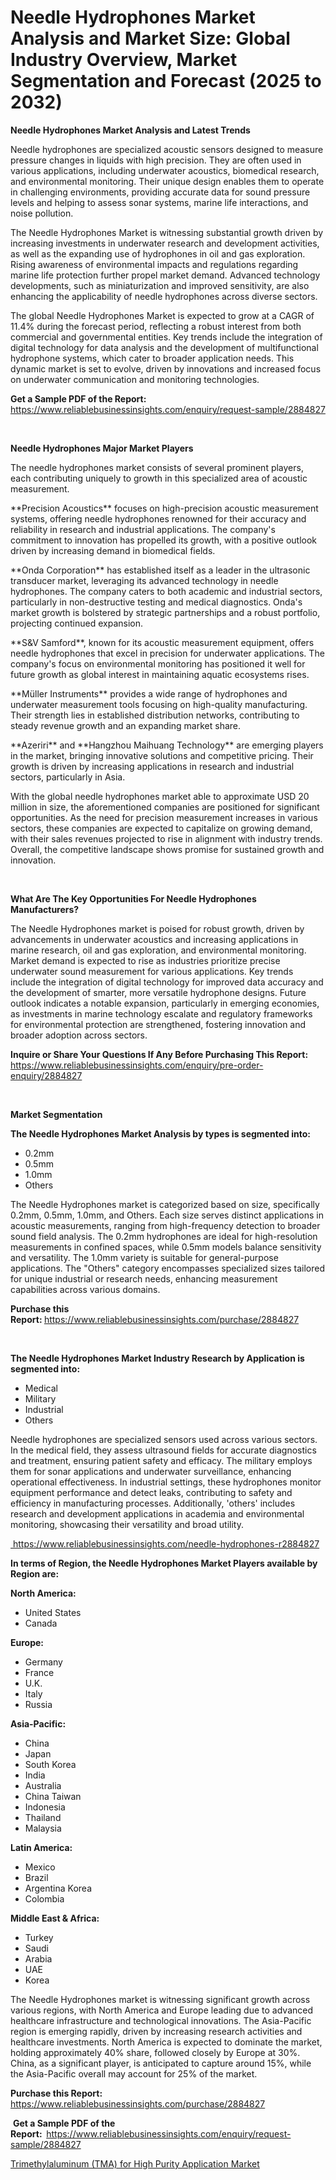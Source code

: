 <p><h1>Needle Hydrophones Market Analysis and Market Size: Global Industry Overview, Market Segmentation and Forecast (2025 to 2032)</h1></p><p><strong>Needle Hydrophones Market Analysis and Latest Trends</strong></p>
<p><p>Needle hydrophones are specialized acoustic sensors designed to measure pressure changes in liquids with high precision. They are often used in various applications, including underwater acoustics, biomedical research, and environmental monitoring. Their unique design enables them to operate in challenging environments, providing accurate data for sound pressure levels and helping to assess sonar systems, marine life interactions, and noise pollution.</p><p>The Needle Hydrophones Market is witnessing substantial growth driven by increasing investments in underwater research and development activities, as well as the expanding use of hydrophones in oil and gas exploration. Rising awareness of environmental impacts and regulations regarding marine life protection further propel market demand. Advanced technology developments, such as miniaturization and improved sensitivity, are also enhancing the applicability of needle hydrophones across diverse sectors.</p><p>The global Needle Hydrophones Market is expected to grow at a CAGR of 11.4% during the forecast period, reflecting a robust interest from both commercial and governmental entities. Key trends include the integration of digital technology for data analysis and the development of multifunctional hydrophone systems, which cater to broader application needs. This dynamic market is set to evolve, driven by innovations and increased focus on underwater communication and monitoring technologies.</p></p>
<p><strong>Get a Sample PDF of the Report:&nbsp;</strong> <a href="https://www.reliablebusinessinsights.com/enquiry/request-sample/2884827?utm_campaign=2794&utm_medium=2&utm_source=Github&utm_content=ia&utm_term=13032025&utm_id=needle-hydrophones">https://www.reliablebusinessinsights.com/enquiry/request-sample/2884827</a></p>
<p>&nbsp;</p>
<p><strong>Needle Hydrophones Major Market Players</strong></p>
<p><p>The needle hydrophones market consists of several prominent players, each contributing uniquely to growth in this specialized area of acoustic measurement.</p><p>**Precision Acoustics** focuses on high-precision acoustic measurement systems, offering needle hydrophones renowned for their accuracy and reliability in research and industrial applications. The company's commitment to innovation has propelled its growth, with a positive outlook driven by increasing demand in biomedical fields.</p><p>**Onda Corporation** has established itself as a leader in the ultrasonic transducer market, leveraging its advanced technology in needle hydrophones. The company caters to both academic and industrial sectors, particularly in non-destructive testing and medical diagnostics. Onda's market growth is bolstered by strategic partnerships and a robust portfolio, projecting continued expansion.</p><p>**S&V Samford**, known for its acoustic measurement equipment, offers needle hydrophones that excel in precision for underwater applications. The company's focus on environmental monitoring has positioned it well for future growth as global interest in maintaining aquatic ecosystems rises.</p><p>**Müller Instruments** provides a wide range of hydrophones and underwater measurement tools focusing on high-quality manufacturing. Their strength lies in established distribution networks, contributing to steady revenue growth and an expanding market share.</p><p>**Azeriri** and **Hangzhou Maihuang Technology** are emerging players in the market, bringing innovative solutions and competitive pricing. Their growth is driven by increasing applications in research and industrial sectors, particularly in Asia.</p><p>With the global needle hydrophones market able to approximate USD 20 million in size, the aforementioned companies are positioned for significant opportunities. As the need for precision measurement increases in various sectors, these companies are expected to capitalize on growing demand, with their sales revenues projected to rise in alignment with industry trends. Overall, the competitive landscape shows promise for sustained growth and innovation.</p></p>
<p>&nbsp;</p>
<p><strong>What Are The Key Opportunities For Needle Hydrophones Manufacturers?</strong></p>
<p><p>The Needle Hydrophones market is poised for robust growth, driven by advancements in underwater acoustics and increasing applications in marine research, oil and gas exploration, and environmental monitoring. Market demand is expected to rise as industries prioritize precise underwater sound measurement for various applications. Key trends include the integration of digital technology for improved data accuracy and the development of smarter, more versatile hydrophone designs. Future outlook indicates a notable expansion, particularly in emerging economies, as investments in marine technology escalate and regulatory frameworks for environmental protection are strengthened, fostering innovation and broader adoption across sectors.</p></p>
<p><strong>Inquire or Share Your Questions If Any Before Purchasing This Report:</strong> <a href="https://www.reliablebusinessinsights.com/enquiry/pre-order-enquiry/2884827?utm_campaign=2794&utm_medium=2&utm_source=Github&utm_content=ia&utm_term=13032025&utm_id=needle-hydrophones">https://www.reliablebusinessinsights.com/enquiry/pre-order-enquiry/2884827</a></p>
<p>&nbsp;</p>
<p><strong>Market Segmentation</strong></p>
<p><strong>The Needle Hydrophones Market Analysis by types is segmented into:</strong></p>
<p><ul><li>0.2mm</li><li>0.5mm</li><li>1.0mm</li><li>Others</li></ul></p>
<p><p>The Needle Hydrophones market is categorized based on size, specifically 0.2mm, 0.5mm, 1.0mm, and Others. Each size serves distinct applications in acoustic measurements, ranging from high-frequency detection to broader sound field analysis. The 0.2mm hydrophones are ideal for high-resolution measurements in confined spaces, while 0.5mm models balance sensitivity and versatility. The 1.0mm variety is suitable for general-purpose applications. The "Others" category encompasses specialized sizes tailored for unique industrial or research needs, enhancing measurement capabilities across various domains.</p></p>
<p><strong>Purchase this Report:&nbsp;</strong><a href="https://www.reliablebusinessinsights.com/purchase/2884827?utm_campaign=2794&utm_medium=2&utm_source=Github&utm_content=ia&utm_term=13032025&utm_id=needle-hydrophones">https://www.reliablebusinessinsights.com/purchase/2884827</a></p>
<p>&nbsp;</p>
<p><strong>The Needle Hydrophones Market Industry Research by Application is segmented into:</strong></p>
<p><ul><li>Medical</li><li>Military</li><li>Industrial</li><li>Others</li></ul></p>
<p><p>Needle hydrophones are specialized sensors used across various sectors. In the medical field, they assess ultrasound fields for accurate diagnostics and treatment, ensuring patient safety and efficacy. The military employs them for sonar applications and underwater surveillance, enhancing operational effectiveness. In industrial settings, these hydrophones monitor equipment performance and detect leaks, contributing to safety and efficiency in manufacturing processes. Additionally, 'others' includes research and development applications in academia and environmental monitoring, showcasing their versatility and broad utility.</p></p>
<p><a href="https://www.reliablebusinessinsights.com/needle-hydrophones-r2884827?utm_campaign=2794&utm_medium=2&utm_source=Github&utm_content=ia&utm_term=13032025&utm_id=needle-hydrophones">&nbsp;https://www.reliablebusinessinsights.com/needle-hydrophones-r2884827</a></p>
<p><strong>In terms of Region, the Needle Hydrophones Market Players available by Region are:</strong></p>
<p>
    <p> <strong> North America: </strong>
        <ul>
            <li>United States</li>
            <li>Canada</li>
        </ul>
        </p> 
    <p> <strong> Europe: </strong>
        <ul>
            <li>Germany</li>
            <li>France</li>
            <li>U.K.</li>
            <li>Italy</li>
            <li>Russia</li>
        </ul>
        </p> 
    <p> <strong> Asia-Pacific: </strong>
        <ul>
            <li>China</li>
            <li>Japan</li>
            <li>South Korea</li>
            <li>India</li>
            <li>Australia</li>
            <li>China Taiwan</li>
            <li>Indonesia</li>
            <li>Thailand</li>
            <li>Malaysia</li>
        </ul>
        </p> 
    <p> <strong> Latin America: </strong>
        <ul>
            <li>Mexico</li>
            <li>Brazil</li>
            <li>Argentina Korea</li>
            <li>Colombia</li>
        </ul>
        </p> 
    <p> <strong> Middle East & Africa: </strong>
        <ul>
            <li>Turkey</li>
            <li>Saudi</li>
            <li>Arabia</li>
            <li>UAE</li>
            <li>Korea</li>
        </ul>
    </p>
    </p>
<p><p>The Needle Hydrophones market is witnessing significant growth across various regions, with North America and Europe leading due to advanced healthcare infrastructure and technological innovations. The Asia-Pacific region is emerging rapidly, driven by increasing research activities and healthcare investments. North America is expected to dominate the market, holding approximately 40% share, followed closely by Europe at 30%. China, as a significant player, is anticipated to capture around 15%, while the Asia-Pacific overall may account for 25% of the market.</p></p>
<p><strong>Purchase this Report: </strong><a href="https://www.reliablebusinessinsights.com/purchase/2884827?utm_campaign=2794&utm_medium=2&utm_source=Github&utm_content=ia&utm_term=13032025&utm_id=needle-hydrophones">https://www.reliablebusinessinsights.com/purchase/2884827</a></p>
<p>&nbsp;<strong>Get a Sample PDF of the Report:&nbsp;&nbsp;</strong><a href="https://www.reliablebusinessinsights.com/enquiry/request-sample/2884827?utm_campaign=2794&utm_medium=2&utm_source=Github&utm_content=ia&utm_term=13032025&utm_id=needle-hydrophones">https://www.reliablebusinessinsights.com/enquiry/request-sample/2884827</a></p>
<p><strong></strong></p>
<p><p><a href="https://github.com/abuugjetaj/Market-Research-Report-List-1/blob/main/trimethylaluminum-tma-for-high-purity-application-market.md?utm_campaign=2794&utm_medium=2&utm_source=Github&utm_content=ia&utm_term=13032025&utm_id=needle-hydrophones">Trimethylaluminum (TMA) for  High Purity Application Market</a></p></p>